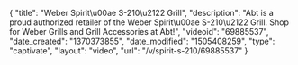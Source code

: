 {
    "title": "Weber Spirit\u00ae S-210\u2122 Grill",
    "description": "Abt is a proud authorized retailer of the Weber Spirit\u00ae S-210\u2122 Grill. Shop for Weber Grills and Grill Accessories at Abt!",
    "videoid": "69885537",
    "date_created": "1370373855",
    "date_modified": "1505408259",
    "type": "captivate",
    "layout": "video",
    "url": "\/v\/spirit-s-210\/69885537"
}